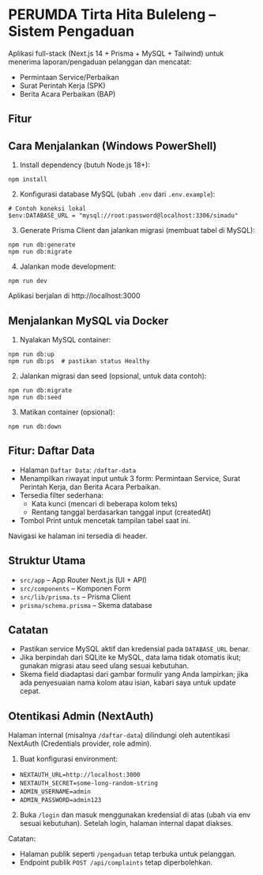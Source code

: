 # PERUMDA Tirta Hita Buleleng – Sistem Pengaduan

Aplikasi full-stack (Next.js 14 + Prisma + MySQL + Tailwind) untuk menerima laporan/pengaduan pelanggan dan mencatat:

- Permintaan Service/Perbaikan
- Surat Perintah Kerja (SPK)
- Berita Acara Perbaikan (BAP)

## Fitur

## Cara Menjalankan (Windows PowerShell)

1. Install dependency (butuh Node.js 18+):

```pwsh
npm install
```

2. Konfigurasi database MySQL (ubah `.env` dari `.env.example`):

```pwsh
# Contoh koneksi lokal
$env:DATABASE_URL = "mysql://root:password@localhost:3306/simadu"
```

3. Generate Prisma Client dan jalankan migrasi (membuat tabel di MySQL):

```pwsh
npm run db:generate
npm run db:migrate
```

4. Jalankan mode development:

```pwsh
npm run dev
```

Aplikasi berjalan di http://localhost:3000

## Menjalankan MySQL via Docker

1. Nyalakan MySQL container:

```pwsh
npm run db:up
npm run db:ps  # pastikan status Healthy
```

2. Jalankan migrasi dan seed (opsional, untuk data contoh):

```pwsh
npm run db:migrate
npm run db:seed
```

3. Matikan container (opsional):

```pwsh
npm run db:down
```

## Fitur: Daftar Data

- Halaman `Daftar Data`: `/daftar-data`
- Menampilkan riwayat input untuk 3 form: Permintaan Service, Surat Perintah Kerja, dan Berita Acara Perbaikan.
- Tersedia filter sederhana:
  - Kata kunci (mencari di beberapa kolom teks)
  - Rentang tanggal berdasarkan tanggal input (createdAt)
- Tombol Print untuk mencetak tampilan tabel saat ini.

Navigasi ke halaman ini tersedia di header.

## Struktur Utama

- `src/app` – App Router Next.js (UI + API)
- `src/components` – Komponen Form
- `src/lib/prisma.ts` – Prisma Client
- `prisma/schema.prisma` – Skema database

## Catatan

- Pastikan service MySQL aktif dan kredensial pada `DATABASE_URL` benar.
- Jika berpindah dari SQLite ke MySQL, data lama tidak otomatis ikut; gunakan migrasi atau seed ulang sesuai kebutuhan.
- Skema field diadaptasi dari gambar formulir yang Anda lampirkan; jika ada penyesuaian nama kolom atau isian, kabari saya untuk update cepat.

## Otentikasi Admin (NextAuth)

Halaman internal (misalnya `/daftar-data`) dilindungi oleh autentikasi NextAuth (Credentials provider, role admin).

1. Buat konfigurasi environment:

- `NEXTAUTH_URL=http://localhost:3000`
- `NEXTAUTH_SECRET=some-long-random-string`
- `ADMIN_USERNAME=admin`
- `ADMIN_PASSWORD=admin123`

2. Buka `/login` dan masuk menggunakan kredensial di atas (ubah via env sesuai kebutuhan). Setelah login, halaman internal dapat diakses.

Catatan:

- Halaman publik seperti `/pengaduan` tetap terbuka untuk pelanggan.
- Endpoint publik `POST /api/complaints` tetap diperbolehkan.
